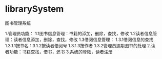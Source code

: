 # librarySystem
图书管理系统

1.管理员功能：
  1.1图书信息管理：书籍的添加，删除，查找，修改
  1.2读者信息管理：读者信息添加，删除，查找，修改
  1.3借阅信息管理：
     1.3.1借阅信息的查找
          1.3.1.1按书名
          1.3.1.2按读者借阅号
          1.3.1.3按作者
     1.3.2管理员逾期图书的处理
2.读者功能：书籍查找，借书，还书
3.系统的登陆，读者注册
